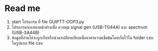 # Read me
1. start โปรแกรม ที่ file GUIPTT-OOP3.py 
2. โปรแกรมจะแสดงหน้าต่างเพื่อ ควบคุม signal gen (USB-TG44A) และ spectrum (USB-SA44B)
3. ข้อมูลที่อ่านได้จะถูกเก็บหรือนำมาเปลียบเทียบเพื่อหาค่าความเข็มข้นโดยเก็บไว้ใน folder csv ในรูปแบบ file csv 
